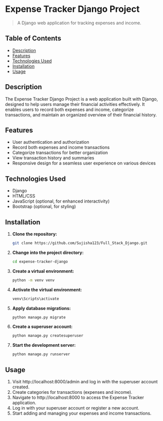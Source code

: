 # Expense Tracker Django Project



> A Django web application for tracking expenses and income.

## Table of Contents

- [Description](#description)
- [Features](#features)
- [Technologies Used](#technologies-used)
- [Installation](#installation)
- [Usage](#usage)

## Description

The Expense Tracker Django Project is a web application built with Django, designed to help users manage their financial activities effectively. It enables users to record both expenses and income, categorize transactions, and maintain an organized overview of their financial history.

## Features

- User authentication and authorization
- Record both expenses and income transactions
- Categorize transactions for better organization
- View transaction history and summaries
- Responsive design for a seamless user experience on various devices

## Technologies Used

- Django
- HTML/CSS
- JavaScript (optional, for enhanced interactivity)
- Bootstrap (optional, for styling)

## Installation

1. **Clone the repository:**

   ```bash
   git clone https://github.com/Sujisha123/Full_Stack_Django.git

2. **Change into the project directory:**

   ```bash
   cd expense-tracker-django

3. **Create a virtual environment:**

   ```bash
   python -m venv venv

4. **Activate the virtual environment:**
   
   ```bash
   venv\Scripts\activate

5. **Apply database migrations:**

   ```bash
   python manage.py migrate

6. **Create a superuser account:**

   ```bash
   python manage.py createsuperuser

7. **Start the development server:**

   ```bash
   python manage.py runserver


## Usage
1. Visit http://localhost:8000/admin and log in with the superuser account created.
2. Create categories for transactions (expenses and income).
3. Navigate to http://localhost:8000 to access the Expense Tracker application.
4. Log in with your superuser account or register a new account.
5. Start adding and managing your expenses and income transactions.



